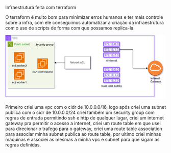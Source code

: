 Infraestrutura feita com terraform

O terraform é muito bom para minimizar erros humanos e ter mais controle sobre a infra, com ele conseguimos automatizar a criação da infraestrutura com o uso de scripts de forma com que possamos replica-la. 

![alt text](https://github.com/GabrielAlcantara1304/terraform-infra/blob/main/infraterra.drawio.png)

Primeiro criei uma vpc com o cidr de 10.0.0.0/16, logo após criei uma subnet publica com o cidr de 10.0.0.0/24
criei também um security group com regras de entrada permitindo ssh e http de qualquer lugar, criei um internet gateway pra permitir o acesso a internet, criei um route table em que usei para direcionar o trafego para o gateway, criei uma route table association para associar minha subnet publica ao route table, por ultimo criei minhas maquinas e associei as mesmas á minha vpc e subnet para que sigam as regras definidas.
